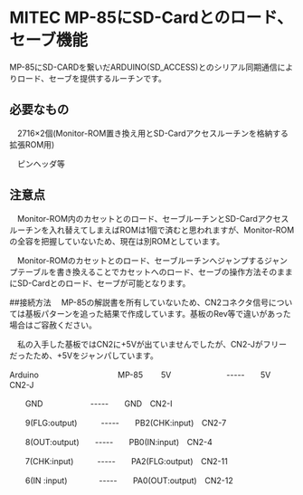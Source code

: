 # MITEC MP-85にSD-Cardとのロード、セーブ機能

MP-85にSD-CARDを繋いだARDUINO(SD_ACCESS)とのシリアル同期通信によりロード、セーブを提供するルーチンです。


## 必要なもの
　2716×2個(Monitor-ROM置き換え用とSD-Cardアクセスルーチンを格納する拡張ROM用)
 
　ピンヘッダ等
 
## 注意点
　Monitor-ROM内のカセットとのロード、セーブルーチンとSD-Cardアクセスルーチンを入れ替えてしまえばROMは1個で済むと思われますが、Monitor-ROMの全容を把握していないため、現在は別ROMとしています。
 
　Monitor-ROMのカセットとのロード、セーブルーチンへジャンプするジャンプテーブルを書き換えることでカセットへのロード、セーブの操作方法そのままにSD-Cardとのロード、セーブが可能となります。
 
##接続方法
　MP-85の解説書を所有していないため、CN2コネクタ信号については基板パターンを追った結果で作成しています。基板のRev等で違いがあった場合はご容赦ください。
 
　私の入手した基板ではCN2に+5Vが出ていませんでしたが、CN2-Jがフリーだったため、+5Vをジャンパしています。
 
Arduino　　　　　　　　　　MP-85
　　5V　　　　　　　-----　　5V　CN2-J
   
　　GND　　　　　　-----　　GND　CN2-I
   
　　9(FLG:output)　　　-----　　PB2(CHK:input)　CN2-7
             
　　8(OUT:output)　　-----　　PB0(IN:input)　CN2-4
                
　　7(CHK:input)　　　-----　　PA2(FLG:output)　CN2-11
                
　　6(IN :input)　　　　-----　　PA0(OUT:output)　CN2-12
